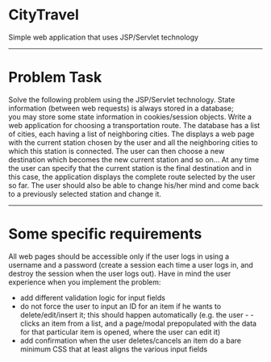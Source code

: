 # CityTravel
Simple web application that uses JSP/Servlet technology

---

# Problem Task

Solve the following problem using the JSP/Servlet technology. State information (between web requests) is always stored in a database;<br/> you may store some state information in cookies/session objects. Write a web application for choosing a transportation route. The database
has a list of cities, each having a list of neighboring cities. The displays a web page with the current station chosen by the user and all    the neighboring cities to which this station is connected. The user can then choose a new destination which becomes the new current   station   and so on... At any time the user can specify that the current station is the final destination and in this case,   the application displays the complete route selected by the user so far. The user should also be able to change his/her mind and   come back to a previously selected station and change it.


----

#  Some specific requirements 

All web pages should be accessible only if the user logs in using a username and a password (create a session each time a user logs in,   and destroy the session when the user logs out). Have in mind the user experience when you implement the problem:

- add different validation logic for input fields
- do not force the user to input an ID for an item if he wants to delete/edit/insert it; this should happen automatically (e.g. the user - - clicks an item from a list, and a page/modal prepopulated with the data for that particular item is opened, where the user can edit it)
- add confirmation when the user deletes/cancels an item
do a bare minimum CSS that at least aligns the various input fields
